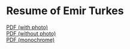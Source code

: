 <!---
Copyright 2018 Emir Turkes

Licensed under the Apache License, Version 2.0 (the "License");
you may not use this file except in compliance with the License.
You may obtain a copy of the License at

    http://www.apache.org/licenses/LICENSE-2.0

Unless required by applicable law or agreed to in writing, software
distributed under the License is distributed on an "AS IS" BASIS,
WITHOUT WARRANTIES OR CONDITIONS OF ANY KIND, either express or implied.
See the License for the specific language governing permissions and
limitations under the License.
-->

# Resume of Emir Turkes

[PDF (with photo)](https://drive.google.com/file/d/1ZNGDzOaE6OXxMUG_UK552wcfvF9kowab/view?usp=sharing)  
[PDF (without photo)](https://drive.google.com/file/d/1qwB1rAI2dwprdJmPMicgS_ngAgjnOaUD/view?usp=sharing)  
[PDF (monochrome)](https://drive.google.com/file/d/13BSwXkjawAI9HhwcdGNtiAyLNCBp9Hql/view?usp=sharing)
